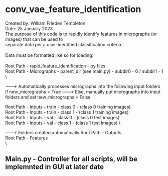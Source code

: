# conv_vae_feature_identification
Created by: William Frieden Templeton \
Date: 25 January 2023 \
The purpose of this code is to rapidly identify features in micrographs (or images) that can be used to \
separate data per a user-identified classification criteria.\
\
Data must be formatted like so for loading:\
\
Root Path - rapid_feature_identification - py files \
Root Path - Micrographs - parent_dir (see main.py) - subdir0 - 0 / subdir1 - 1 \

---> Automatically processes micrographs into the following input folders if new_micrographs = True
---> Else, manually put micrographs into input folders and set new_micrographs = False

Root Path - Inputs - train - class 0 - (class 0 training images) \
Root Path - Inputs - train - class 1 - (class 1 training images) \
Root Path - Inputs - val - class 0 - (class 0 test images) \
Root Path - Inputs - val - class 1 - (class 1 test images) \

---> Folders created automatically
Root Path - Outputs \
Root Path - Features \
\
## Main.py - Controller for all scripts, will be implemnted in GUI at later date
